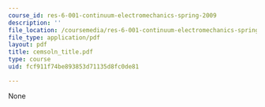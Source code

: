 ```yaml
---
course_id: res-6-001-continuum-electromechanics-spring-2009
description: ''
file_location: /coursemedia/res-6-001-continuum-electromechanics-spring-2009/fcf911f74be893853d71135d8fc0de81_cemsoln_title.pdf
file_type: application/pdf
layout: pdf
title: cemsoln_title.pdf
type: course
uid: fcf911f74be893853d71135d8fc0de81

---
```

None